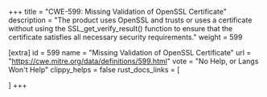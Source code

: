+++
title = "CWE-599: Missing Validation of OpenSSL Certificate"
description	= "The product uses OpenSSL and trusts or uses a certificate without using the SSL_get_verify_result() function to ensure that the certificate satisfies all necessary security requirements."
weight = 599

[extra]
id = 599
name = "Missing Validation of OpenSSL Certificate"
url = "https://cwe.mitre.org/data/definitions/599.html"
vote = "No Help, or Langs Won't Help"
clippy_helps = false
rust_docs_links = [
	
]
+++

